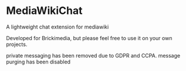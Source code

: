 MediaWikiChat
=============

A lightweight chat extension for mediawiki

Developed for Brickimedia, but please feel free to use it on your own projects.

private messaging has been removed due to GDPR and CCPA.
message purging has been disabled
